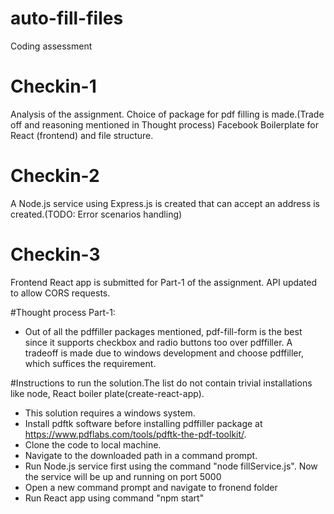 # auto-fill-files
Coding assessment

# Checkin-1
Analysis of the assignment.
Choice of package for pdf filling is made.(Trade off and reasoning mentioned in Thought process)
Facebook Boilerplate for React (frontend) and file structure.

# Checkin-2
A Node.js service using Express.js is created that can accept an address is created.(TODO: Error scenarios handling)

# Checkin-3
Frontend React app is submitted for Part-1 of the assignment.
API updated to allow CORS requests.

#Thought process
Part-1:
- Out of all the pdffiller packages mentioned, pdf-fill-form is the best since it supports checkbox and radio buttons too over pdffiller. 
  A tradeoff is made due to windows development and choose pdffiller, which suffices the requirement.

#Instructions to run the solution.The list do not contain trivial installations like node, React boiler plate(create-react-app).
- This solution requires a windows system.
- Install pdftk software before installing pdffiller package at https://www.pdflabs.com/tools/pdftk-the-pdf-toolkit/.
- Clone the code to local machine.
- Navigate to the downloaded path in a command prompt.
- Run Node.js service first using the command "node fillService.js". Now the service will be up and running on port 5000
- Open a new command prompt and navigate to fronend folder
- Run React app using command "npm start"

